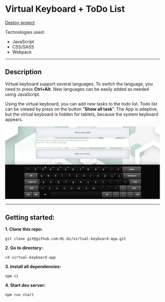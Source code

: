 # Virtual Keyboard + ToDo List

[Deploy project](https://virtual-keyboard-app1.netlify.app/ "Virtual keyboard")


Technologies used:

+ JavaScript
+ CSS/SASS
+ Webpack

***

## Description
Virtual keyboard support several languages. To switch the language, you need to press **Сtrl+Alt**.
New languages can be easily added as needed using JavaScript.

Using the virtual keyboard, you can add new tasks to the todo list.
Todo list can be viewed by press on the button "**Show all task**".
The App is adaptive, but the virtual keyboard is hidden for tablets, because the system keyboard appears. 


![Main screen](./src/img/main.png "Main")

***
## Getting started:
**1. Clone this repo:**
``` command
git clone git@github.com:HL-Dz/virtual-keyboard-app.git
```
**2. Go to directory:**
``` command
cd virtual-keyboard-app
```
**3. Install all dependencies:**
``` command
npm ci
```
**4. Start dev server:**
``` command
npm run start
```